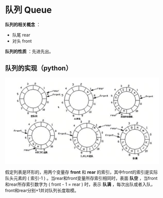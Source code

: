 # 队列 Queue

**队列的相关概念** ：  
- 队尾 rear
- 对头 front

**队列的性质** ：先进先出。  

## 队列的实现（python）

![20250131165359](https://raw.githubusercontent.com/lyy1119/Imgs/main/img/20250131165359.png)  

假定列表是环形的，用两个变量存 **front** 和 **rear** 的索引，其中front的索引是实际队头元素的 \( 索引-1 \) 。当rear和front变量所存索引相同时，表面 **队空** ，当front和rear所存索引数字为 \( front - 1 = rear \) 时，表示 **队满** ，每次出队或者入队，front和rear分别+1并对队列长度取模。  

